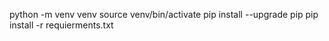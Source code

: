 python -m venv venv
source venv/bin/activate
pip install --upgrade pip
pip install -r requierments.txt
